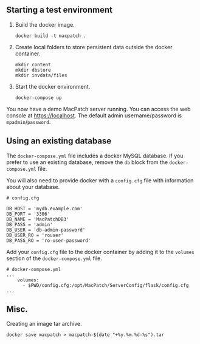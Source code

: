 ## Starting a test environment

1. Build the docker image.

    ```
    docker build -t macpatch .
    ```

2. Create local folders to store persistent data outside the docker container.

    ```
    mkdir content
    mkdir dbstore
    mkdir invdata/files
    ```

3. Start the docker environment.

    ```
    docker-compose up
    ```

You now have a demo MacPatch server running. You can access the web console at [https://localhost](https://localhost). The default admin username/password is `mpadmin`/`password`.

## Using an existing database

The `docker-compose.yml` file includes a docker MySQL database. If you prefer to use an existing database, remove the `db` block from the `docker-compose.yml` file.

You will also need to provide docker with a `config.cfg` file with information about your database.

```
# config.cfg

DB_HOST = 'mydb.example.com'
DB_PORT = '3306'
DB_NAME = 'MacPatchDB3'
DB_PASS = 'admin'
DB_USER = 'db-admin-password'
DB_USER_RO = 'rouser'
DB_PASS_RO = 'ro-user-password'
```

Add your `config.cfg` file to the docker container by adding it to the `volumes` section of the `docker-compose.yml` file.

```
# docker-compose.yml
...
    volumes:
      - $PWD/config.cfg:/opt/MacPatch/ServerConfig/flask/config.cfg
...
```

## Misc.

Creating an image tar archive.

```
docker save macpatch > macpatch-$(date "+%y.%m.%d-%s").tar
```
